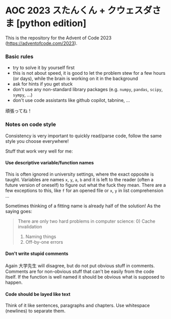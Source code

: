 #  AOC 2023 スたんくん + クウェスダさま [python edition]

This is the repository for the Advent of Code 2023 (https://adventofcode.com/2023).

### Basic rules

- try to solve it by yourself first
- this is not about speed, it is good to let the problem stew for a few hours (or days), while the brain is working on it in the background
- ask for hints if you get stuck
- don't use any non-standard library packages (e.g. `numpy`, `pandas`, `scipy`, `sympy`, ...)
- don't use code assistants like github copilot, tabnine, ...

頑張ってね！

### Notes on code style

Consistency is very important to quickly read/parse code, follow the same style you choose everywhere!

Stuff that work very well for me:

#### Use descriptive variable/function names

This is often ignored in university settings, where the exact opposite is taught. 
Variables are names `x`, `y`, `a`, `b` and it is left to the reader (often a future version of oneself) to figure out what the fuck they mean.
There are a few exceptions to this, like `f` for an opened file or `x`, `y` in list comprehension ...

Sometimes thinking of a fitting name is already half of the solution! As the saying goes:

> There are only two hard problems in computer science:
> 0) Cache invalidation
> 1) Naming things
> 2) Off-by-one errors

#### Don't write stupid comments

Again 大学先生 will disagree, but do not put obvious stuff in comments. 
Comments are for non-obvious stuff that can't be easily from the code itself. 
If the function is well named it should be obvious what is supposed to happen.

#### Code should be layed like text

Think of it like sentences, paragraphs and chapters. Use whitespace (newlines) to separate them.
